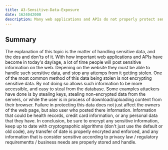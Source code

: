 ```yaml
---
title: A3-Sensitive-Data-Exposure
date: 1624042000
description: Many web applications and APIs do not properly protect sensitive data, such as financial, healthcare, and PII. Attackers may steal or modify such weakly protected data to conduct credit card fraud, identity theft, or other crimes. Sensitive data may be compromised without extra protection, such as encryption at rest or in transit, and requires special precautions when exchanged with the browser.
---
```


## Summary 
The explanation of this topic is the matter of handling sensitive data, and the dos and don'ts of it. With how important web applications and APIs have become in today's day/age, a lot of time people will post sensitive information on the web. Depening on the website they must be able to handle such sensitive data, and stop any attemps from it getting stolen. One of the most common method of this data being stolen is not encrypting sensitive data. By not doing so allows such information to be more accessible, and easy to steal from the database. Some examples attackers have done is by stealing keys, stealing non-encrypted data from the servers, or while the user is in process of download/uploading content from their browser. Failure in protecting this data does not just affect the owners of the web page, but also user who posted there information. 
Information that could be health records, credit card information, or any personal data that they have. In conclusion, be sure to encrypt any sensitive information, keep up to date with cryptograpohic algorithms (don't just use the default or old code), any transfer of date is properly encryted and enforced, and any information that is consider sensitive according to privacy law / regulatory requirementts / business needs are properly stored and handle. 